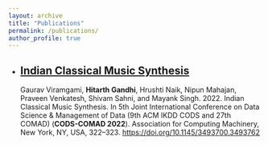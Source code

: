 ```yaml
---
layout: archive
title: "Publications"
permalink: /publications/
author_profile: true
---
```


<!--
{% if author.googlescholar %}
  You can also find my articles on <u><a href="{{author.googlescholar}}">my Google Scholar profile</a>.</u>
{% endif %}

{% include base_path %}

{% for post in site.publications reversed %}
  {% include archive-single.html %}
{% endfor %} -->

- ## [Indian Classical Music Synthesis](https://dl.acm.org/doi/abs/10.1145/3493700.3493762)
  Gaurav Viramgami, **Hitarth Gandhi**, Hrushti Naik, Nipun Mahajan, Praveen Venkatesh, Shivam Sahni, and Mayank Singh. 2022. Indian Classical Music Synthesis. In 5th Joint International Conference on Data Science & Management of Data (9th ACM IKDD CODS and 27th COMAD) (**CODS-COMAD 2022**). Association for Computing Machinery, New York, NY, USA, 322–323. https://doi.org/10.1145/3493700.3493762
